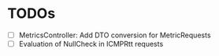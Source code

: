 # TODOs

-[ ] MetricsController: Add DTO conversion for MetricRequests
-[ ] Evaluation of NullCheck in ICMPRtt requests
